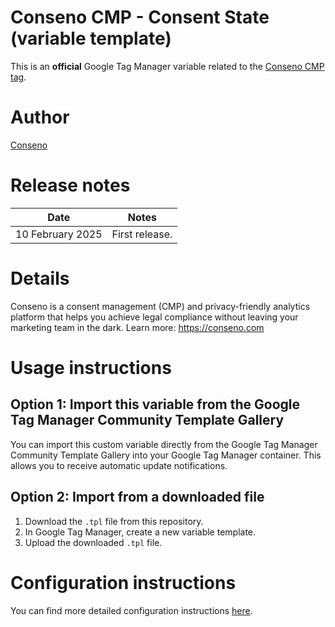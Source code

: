# Conseno CMP - Consent State (variable template)
This is an **official** Google Tag Manager variable related to the [Conseno CMP tag](https://github.com/conseno/gtm-template-conseno-tag).

# Author
[Conseno](https://conseno.com)

# Release notes
| Date | Notes |
|------|-------|
| 10 February 2025 | First release. |

# Details
Conseno is a consent management (CMP) and privacy-friendly analytics platform that helps you achieve legal compliance without leaving your marketing team in the dark. Learn more: https://conseno.com

# Usage instructions

## Option 1: Import this variable from the Google Tag Manager Community Template Gallery  
You can import this custom variable directly from the Google Tag Manager Community Template Gallery into your Google Tag Manager container. This allows you to receive automatic update notifications.

## Option 2: Import from a downloaded file  
1. Download the `.tpl` file from this repository.  
2. In Google Tag Manager, create a new variable template.
3. Upload the downloaded `.tpl` file.

# Configuration instructions
You can find more detailed configuration instructions [here](https://conseno.com/installation/google-tag-manager/).

